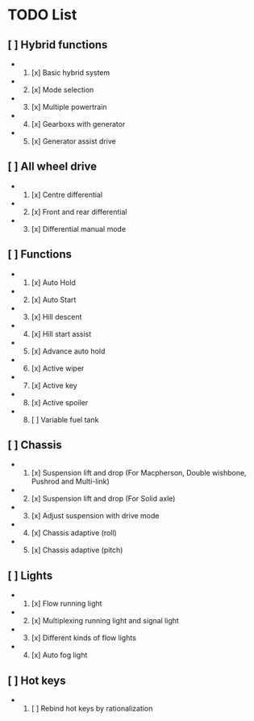 # TODO List

## [ ] Hybrid functions
- 1. [x] Basic hybrid system
- 2. [x] Mode selection
- 3. [x] Multiple powertrain
- 4. [x] Gearboxs with generator
- 5. [x] Generator assist drive

## [ ] All wheel drive
- 1. [x] Centre differential
- 2. [x] Front and rear differential
- 3. [x] Differential manual mode

## [ ] Functions
- 1. [x] Auto Hold
- 2. [x] Auto Start
- 3. [x] Hill descent
- 4. [x] Hill start assist
- 5. [x] Advance auto hold
- 6. [x] Active wiper
- 7. [x] Active key
- 8. [x] Active spoiler
- 8. [ ] Variable fuel tank

## [ ] Chassis
- 1. [x] Suspension lift and drop (For Macpherson, Double wishbone, Pushrod and Multi-link)
- 2. [x] Suspension lift and drop (For Solid axle)
- 3. [x] Adjust suspension with drive mode
- 4. [x] Chassis adaptive (roll)
- 5. [x] Chassis adaptive (pitch)

## [ ] Lights
- 1. [x] Flow running light
- 2. [x] Multiplexing running light and signal light
- 3. [x] Different kinds of flow lights
- 4. [x] Auto fog light

## [ ] Hot keys
- 1. [ ] Rebind hot keys by rationalization